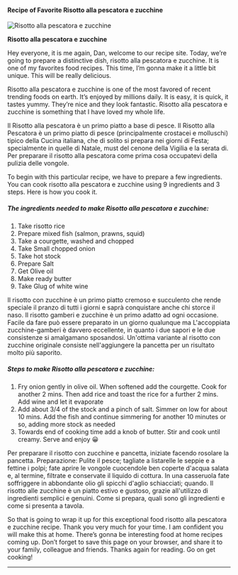             

#### Recipe of Favorite Risotto alla pescatora e zucchine

![Risotto alla pescatora e zucchine](https://img-global.cpcdn.com/recipes/e93383f6fc2b8e8b/751x532cq70/risotto-alla-pescatora-e-zucchine-recipe-main-photo.jpg)

**Risotto alla pescatora e zucchine**

Hey everyone, it is me again, Dan, welcome to our recipe site. Today, we’re going to prepare a distinctive dish, risotto alla pescatora e zucchine. It is one of my favorites food recipes. This time, I’m gonna make it a little bit unique. This will be really delicious.

Risotto alla pescatora e zucchine is one of the most favored of recent trending foods on earth. It’s enjoyed by millions daily. It is easy, it is quick, it tastes yummy. They’re nice and they look fantastic. Risotto alla pescatora e zucchine is something that I have loved my whole life.

Il Risotto alla pescatora è un primo piatto a base di pesce. Il Risotto alla Pescatora è un primo piatto di pesce (principalmente crostacei e molluschi) tipico della Cucina italiana, che di solito si prepara nei giorni di Festa; specialmente in quelle di Natale, must del cenone della Vigilia e la serata di. Per preparare il risotto alla pescatora come prima cosa occupatevi della pulizia delle vongole.

To begin with this particular recipe, we have to prepare a few ingredients. You can cook risotto alla pescatora e zucchine using 9 ingredients and 3 steps. Here is how you cook it.

##### The ingredients needed to make Risotto alla pescatora e zucchine:

1.  Take risotto rice
2.  Prepare mixed fish (salmon, prawns, squid)
3.  Take a courgette, washed and chopped
4.  Take Small chopped onion
5.  Take hot stock
6.  Prepare Salt
7.  Get Olive oil
8.  Make ready butter
9.  Take Glug of white wine

Il risotto con zucchine è un primo piatto cremoso e succulento che rende speciale il pranzo di tutti i giorni e saprà conquistare anche chi storce il naso. Il risotto gamberi e zucchine è un primo adatto ad ogni occasione. Facile da fare può essere preparato in un giorno qualunque ma L'accoppiata zucchine-gamberi è davvero eccellente, in quanto i due sapori e le due consistenze si amalgamano sposandosi. Un'ottima variante al risotto con zucchine originale consiste nell'aggiungere la pancetta per un risultato molto più saporito.

##### Steps to make Risotto alla pescatora e zucchine:

1.  Fry onion gently in olive oil. When softened add the courgette. Cook for another 2 mins. Then add rice and toast the rice for a further 2 mins. Add wine and let it evaporate
2.  Add about 3/4 of the stock and a pinch of salt. Simmer on low for about 10 mins. Add the fish and continue simmering for another 10 minutes or so, adding more stock as needed
3.  Towards end of cooking time add a knob of butter. Stir and cook until creamy. Serve and enjoy 😀

Per preparare il risotto con zucchine e pancetta, iniziate facendo rosolare la pancetta. Preparazione: Pulite il pesce; tagliate a listarelle le seppie e a fettine i polpi; fate aprire le vongole cuocendole ben coperte d'acqua salata e, al termine, filtrate e conservate il liquido di cottura. In una casseruola fate soffriggere in abbondante olio gli spicchi d'aglio schiacciati; quando. Il risotto alle zucchine è un piatto estivo e gustoso, grazie all'utilizzo di ingredienti semplici e genuini. Come si prepara, quali sono gli ingredienti e come si presenta a tavola.

So that is going to wrap it up for this exceptional food risotto alla pescatora e zucchine recipe. Thank you very much for your time. I am confident you will make this at home. There’s gonna be interesting food at home recipes coming up. Don’t forget to save this page on your browser, and share it to your family, colleague and friends. Thanks again for reading. Go on get cooking!

* * *